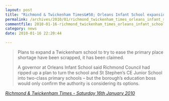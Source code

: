 ```yaml
---
layout: post
title: "Richmond & Twickenham Times&#58; Orleans Infant School expansion plans 'ripped up'"
permalink: /archives/2010/01/richmond_twickenham_times_orleans_infant_school_ex.html
commentfile: 2010-01-16-richmond_twickenham_times_orleans_infant_school_ex
category: news
date: 2010-01-16 22:20:44

---
```


> Plans to expand a Twickenham school to try to ease the primary place shortage have been scrapped, it has been claimed.
> 
>  A governor at Orleans Infant School said Richmond Council had ripped up a plan to turn the school and St Stephen’s CE Junior School into two-class primary schools – but the borough’s education boss would only confirm the authority is considering its options.
> 
 <cite>[Richmond & Twickenham Times - Saturday 16th January 2010](http://www.richmondandtwickenhamtimes.co.uk/news/richmondnews/4853791.School_expansion_plans__ripped_up_/?ref=rss</cite>)
